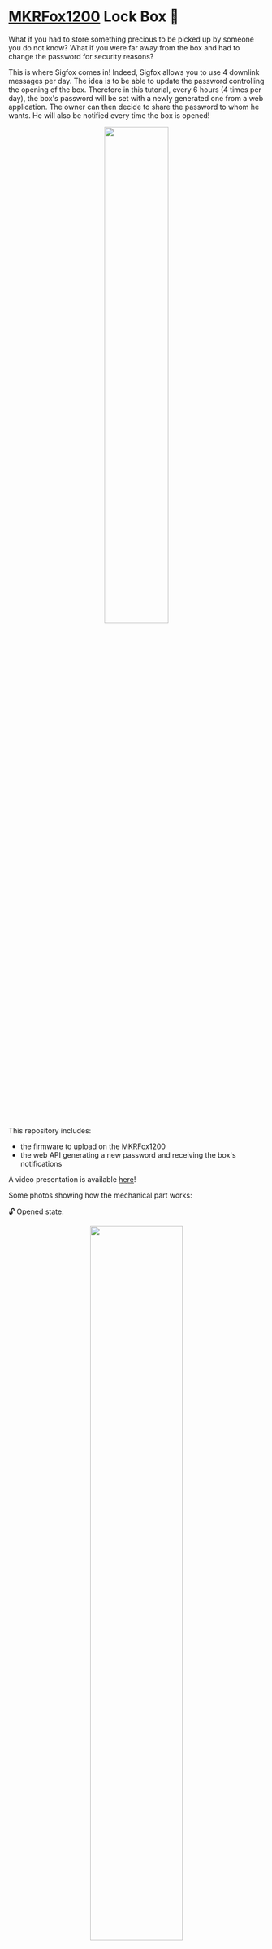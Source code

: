 # [MKRFox1200](http://www.sigfox.com/) Lock Box :key:

What if you had to store something precious to be picked up by someone you do not know?
What if you were far away from the box and had to change the password for security reasons?

This is where Sigfox comes in! Indeed, Sigfox allows you to use 4 downlink messages per day. The idea is to be able to update the password controlling the opening of the box. Therefore in this tutorial, every 6 hours (4 times per day), the box's password will be set with a newly generated one from a web application. The owner can then decide to share the password to whom he wants. He will also be notified every time the box is opened!

<p align="center">
    <img width="50%" height="50%" src="img/box.png">
</p>

This repository includes:
- the firmware to upload on the MKRFox1200
- the web API generating a new password and receiving the box's notifications

A video presentation is available [here](https://youtu.be/BI61gZuiOqs)!

Some photos showing how the mechanical part works:

:unlock: Opened state:
<p align="center">
    <img width="60%" height="60%" src="img/unlock.png">
</p>

:lock: Locked state:
<p align="center">
    <img width="60%" height="60%" src="img/lock.png">
</p>

Making the box:
<p align="center">
    <img width="60%" height="60%" src="img/making.png">
</p>

Below is a diagram showing how the global system works:
    <p align="center">
        <img src="img/presentation.png?raw=true">
    </p>

## Hardware Requirements

- an [MKRFox1200](https://www.arduino.cc/en/Main.ArduinoBoardMKRFox1200) board
- a [4x4 membrane keypad](http://www.ebay.com/itm/4-x-4-Matrix-Array-16-Key-Membrane-Switch-Keypad-Keyboard-for-Arduino-AVR-PI-C-/310511616357)
- a [buzzer](http://www.ebay.com/itm/DC-3-12V-110DB-Discontinuous-Beep-Alarm-Electronic-Buzzer-Sounder-LW-/172369764855?epid=1287039987&hash=item282209e1f7:g:J1wAAOSw-CpX-vgf)
- an [RGB led](https://www.adafruit.com/product/159)
- a [servo motor](http://www.ebay.com/itm/9G-SG90-Micro-Servo-motor-RC-Robot-Helicopter-Airplane-Control-Car-Boat-/172420250871?epid=0&hash=item28250c3cf7:g:jtgAAOSwiDFYNyL8)
- 2x AA batteries or equivalent (in this tutorial I use a [3.7 Li-Ion battery](https://www.adafruit.com/product/1781))
- some [jumper wires](https://www.adafruit.com/product/759) and a breadboard
- a box with a lock system

## Installation
Start by cloning the repo: `git clone https://github.com/AntoinedeChassey/MKRFox1200_lock_box`

### MKRFox1200
1. [Activate](https://backend.sigfox.com/activate/arduino) your board on the Sigfox Backend _(you can follow __[this](https://www.arduino.cc/en/Guide/MKRFox1200)__ and  __[this](https://www.arduino.cc/en/Tutorial/SigFoxFirstConfiguration)__ tutorials)_
2. Flash the MKRFox1200 with the firmware located in this folder: _MKRFox1200_lock_box/MKRFox1200/__src___ (I used __[PlatformIO](http://platformio.org/)__ a new great IDE for IoT. After being installed on Atom, the folder "MKRFox1200" can be imported with `File>Open Folder...>Select` and the project will be configured automatically with the Arduino core and libraries - defined in the file `platformio.ini`)
3. Make sure to respect the correct __pin mapping__ (check `Defines & variables` in the code)

Some informations regarding the data frames being sent from the MKRFox1200 to the Sigfox Backend (_12 bytes maximum_):
- `getPasswordBySigfox()` sends the following:

| Byte | Type | Content |
| ------------- | ------------- | ------------- |
| 1 -> 6  | char  | "UPDATE"  |
| 7 -> 10  | float - Little Endian | Estimated battery voltage |

- `sendAlertBySigfox()` sends the following:

| Byte  | Type | Content |
| ------------- | ------------- | ------------- |
| 1 -> 4  | char  | "OPEN"
| 5 -> 8  | float - Little Endian | Estimated battery voltage |

You can help yourself with [this](http://www.scadacore.com/field-tools/programming-calculators/online-hex-converter/) website to decode hexadecimal (the battery voltage is a `Float - Little Endian (DCBA)`).

__FYI:__ the estimated battery voltage is only indicating a __very__ rough approximation. It is not a reliable piece of information at all but it will help you get an idea. A better approximation would be made with a 5V battery using the following formula: `float voltage = sensorValue * (5 / 1023)`

### Flask API - ngrok
1. Edit the "app.py" script (in folder _MKRFox1200_access_control/__API__/_)
2. Set the `deviceId` variable with your own MKRFox1200 device ID (you can find it when you actived your board or on the [Sigfox Backend](https://backend.sigfox.com/devicetype/list))
3. Install the Flask module with pip (Linux commands):
    ```bash
    $ sudo apt-get update && sudo apt-get -y upgrade
    $ sudo apt-get install python-pip3
    $ pip3 install flask
    ```
4. Launch the Python script _(on windows, if a PATH environment variable has not been created, the Python executable must be accessible from `C:\Users\USERNAME\AppData\Local\Programs\Python\Python36-32\python.exe`)_:

    ```bash
    $ cd MKRFox1200_access_control/API/
    $ python app.py
    ```

    If everything went fine, you must be able to access http://localhost:5000/ and see a result in your browser.
    There is an endpoint configured to generate a new password when calling http://localhost:5000/getPassword. This will also be used for the Sigfox Backend Callback configuration.

    Now we'll take a look at ngrok as a method of exposing your Python server publicly so that the Sigfox Backend can GET/POST data to it.
    This is particularly useful for testing purposes as we do not have to spend time on server configurations.
5. Install ngrok from __[here](https://ngrok.com/download)__
2. Launch ngrok on port 5000:
    ```bash
    $ ngrok http 5000
    ```
    This will expose your server publicly (on port 5000). To double check that this has worked, copy the address that has appeared in your terminal window under "forwarding" and navigate to it using your browser; it should look something like below. Make note of this as we'll need it below!

    <p align="center">
        <img src="img/ngrok.png">
    </p>


### Sigfox Backend Callback
1. Log in __[here](https://backend.sigfox.com/auth/login)__
2. Go to <https://backend.sigfox.com/devicetype/list>, click left on your device row and select "Edit"
3. Under "Downlink data", select the `CALLBACK` "Downlink mode"

    <p align="center">
        <img src="img/device.png">
    </p>

4. Now go to the "CALLBACKS" section on the left, select "new" on the top right, select "Custom Callback"
    * Type: `DATA` | `BIDIR`
    * Channel `URL`
    * Url pattern: `http://<YOUR_ngrok_SERVER_ADDRESS>/getPassword`
    * Use HTTP Method: `POST`
    * Content Type: `application/json`
    * Body: _(this will be sent to the API)_
    ```javascript
    {
          "device" : "{device}",
          "time" : "{time}",
          "duplicate" : "{duplicate}",
          "snr" : "{snr}",
          "rssi" : "{rssi}",
          "avgSnr" : "{avgSnr}",
          "station" : "{station}",
          "lat" : "{lat}",
          "lng" : "{lng}",
          "seqNumber" : "{seqNumber}",
          "data" : "{data}"
    }
    ```

5. Select "OK" to validate
6. __Tick__ the "Downlink" button to activate the newly created callback, make sure it looks like below

    <p align="center">
        <img src="img/downlink.png">
    </p>

## Usage
- Power up the system
- The default password is `2017`
- The buffer storing the input (keys pressed) is 4 characters long
- This buffer is emptied every 3 seconds and the timer emptying it is paused every time there is a new key being pressed
- Press `*` to reset the input or __lock__ the box
- For debug purposes, you can press `#` to reset the password to its default (2017)
- A new generated password will be set every 6h by default, see: `const long interval = 1000 * 60 * 60 * 6` (this means a downlink will be asked every 6h = 4 per day to the [Sigfox](http://www.sigidwiki.com/wiki/SIGFOX) Backend, this respects the [ETSI](http://www.etsi.org/) Standards)
- The new password will be stored in the MKRFox1200 flash memory (this means that if you reboot the board, the default password (2017) is set again)
- The new password is accessible on the ngrok Python API (home page - http://localhost:5000/)
- Each time the correct password is entered, the message "OPEN" is sent to the Sigfox Backend so the owner can be notified it has been opened by someone (this takes 6 seconds)

## TODO - Going Further
- [x] send notification when the box is opened
- [x] send the approximated voltage of the 3.7V battery when there is a downlink (every 6h)
- [ ] add multi-tasking to allow asynchronous jobs
- [ ] put the board in deepsleep when not in use to preserve battery consumption


__Have fun__ and always keep your keys safe! :wink: :key:

> *Antoine de Chassey*
